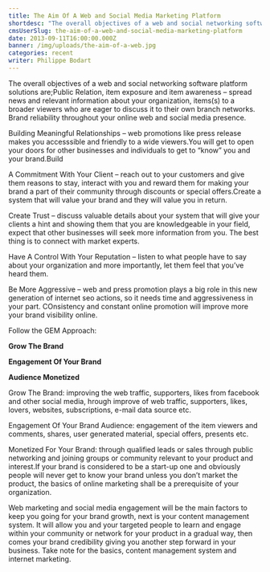 ```yaml
---
title: The Aim Of A Web and Social Media Marketing Platform
shortdesc: "The overall objectives of a web and social networking software platform solutions are;Public Relation, item exposure and item awareness – spread news and relevant information about your organization, items(s) to a broader viewers who are eager to discuss it to their own branch networks. Brand reliability throughout your online web and social media presence."
cmsUserSlug: the-aim-of-a-web-and-social-media-marketing-platform
date: 2013-09-11T16:00:00.000Z
banner: /img/uploads/the-aim-of-a-web.jpg
categories: recent
writer: Philippe Bodart
---
```


The overall objectives of a web and social networking software platform solutions are;Public Relation, item exposure and item awareness – spread news and relevant information about your organization, items(s) to a broader viewers who are eager to discuss it to their own branch networks. Brand reliability throughout your online web and social media presence.

Building Meaningful Relationships – web promotions like press release makes you accesssible and friendly to a wide viewers.You will get to open your doors for other businesses and individuals to get to “know” you and your brand.Build

A Commitment With Your Client – reach out to your customers and give them reasons to stay, interact with you and reward them for making your brand a part of their community through discounts or special offers.Create a system that will value your brand and they will value you in return.

Create Trust – discuss valuable details about your system that will give your clients a hint and showing them that you are knowledgeable in your field, expect that other businesses will seek more information from you. The best thing is to connect with market experts.

Have A Control With Your Reputation – listen to what people have to say about your organization and more importantly, let them feel that you’ve heard them.

Be More Aggressive – web and press promotion plays a big role in this new generation of internet seo actions, so it needs time and aggressiveness in your part. COnsistency and constant online promotion will improve more your brand visibility online.

Follow the GEM Approach:

**Grow The Brand**

**Engagement Of Your Brand**

**Audience Monetized**

Grow The Brand: improving the web traffic, supporters, likes from facebook and other social media, hrough improve of web traffic, supporters, likes, lovers, websites, subscriptions, e-mail data source etc.

Engagement Of Your Brand Audience: engagement of the item viewers and comments, shares, user generated material, special offers, presents etc.

Monetized For Your Brand: through qualified leads or sales through public networking and joining groups or community relevant to your product and interest.If your brand is considered to be a start-up one and obviously people will never get to know your brand unless you don’t market the product, the basics of online marketing shall be a prerequisite of your organization.

Web marketing and social media engagement will be the main factors to keep you going for your brand growth, next is your content management system. It will allow you and your targeted people to learn and engage within your community or network for your product in a gradual way, then comes your brand credibility giving you another step forward in your business.  Take note for the basics, content management system and internet marketing.